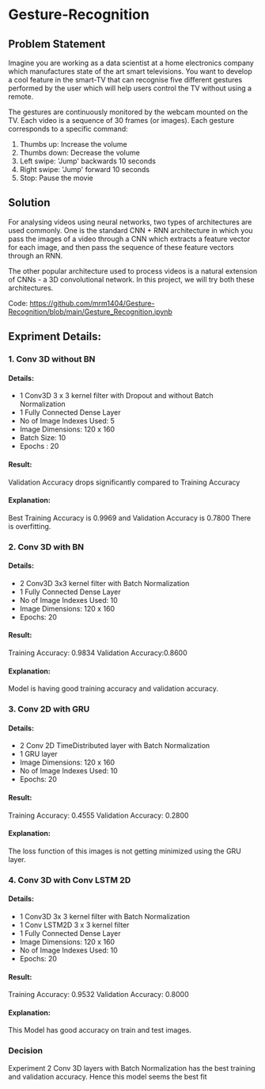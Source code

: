 # Gesture-Recognition

## Problem Statement
Imagine you are working as a data scientist at a home electronics company which manufactures state of the art smart televisions. You want to develop a cool feature in the smart-TV that can recognise five different gestures performed by the user which will help users control the TV without using a remote.

The gestures are continuously monitored by the webcam mounted on the TV. Each video is a sequence of 30 frames (or images). Each gesture corresponds to a specific command:
<ol>
<li>Thumbs up:  Increase the volume
<li>Thumbs down: Decrease the volume
<li>Left swipe: 'Jump' backwards 10 seconds
<li>Right swipe: 'Jump' forward 10 seconds  
<li>Stop: Pause the movie
</ol>

## Solution

For analysing videos using neural networks, two types of architectures are used commonly. One is the standard CNN + RNN architecture in which you pass the images of a video through a CNN which extracts a feature vector for each image, and then pass the sequence of these feature vectors through an RNN.

The other popular architecture used to process videos is a natural extension of CNNs - a 3D convolutional network. In this project, we will try both these architectures.

Code: https://github.com/mrm1404/Gesture-Recognition/blob/main/Gesture_Recognition.ipynb

## Expriment Details:
### 1. Conv 3D without BN
#### Details: 
<ul>
<li> 1 Conv3D 3 x 3 kernel filter with Dropout and without Batch Normalization
<li> 1 Fully Connected Dense Layer 
<li> No of Image Indexes Used: 5
<li> Image Dimensions: 120 x 160
<li> Batch Size: 10
<li> Epochs : 20	
</ul>

#### Result: 
Validation Accuracy drops significantly compared to Training Accuracy

#### Explanation: 
Best Training Accuracy is 0.9969 and Validation Accuracy is 0.7800	There is overfitting.

### 2. Conv 3D with BN
#### Details:
<ul>
<li> 2 Conv3D 3x3 kernel filter with Batch Normalization
<li> 1 Fully Connected Dense Layer
<li> No of Image Indexes Used: 10 
<li> Image Dimensions: 120 x 160
<li> Epochs: 20
</ul>

#### Result: 
Training Accuracy: 0.9834 Validation Accuracy:0.8600

#### Explanation: 
Model is having good training accuracy and validation accuracy.

### 3. Conv 2D with GRU
#### Details:
<ul>
<li> 2 Conv 2D TimeDistributed layer with Batch Normalization
<li> 1 GRU layer
<li> Image Dimensions: 120 x 160
<li> No of Image Indexes Used: 10 
<li> Epochs: 20
</ul>

#### Result: 
Training Accuracy: 0.4555 Validation Accuracy: 0.2800

#### Explanation: 
The loss function of this images is not getting minimized using the GRU layer.

### 4. Conv 3D with Conv LSTM 2D
#### Details:
<ul>
<li> 1 Conv3D 3x 3 kernel filter with Batch Normalization
<li> 1 Conv LSTM2D 3 x 3 kernel filter
<li> 1 Fully Connected Dense Layer
<li> Image Dimensions: 120 x 160
<li> No of Image Indexes Used: 10 
<li> Epochs: 20
</ul>

#### Result: 
Training Accuracy: 0.9532 Validation Accuracy: 0.8000

#### Explanation: 
This Model has good accuracy on train and test images. 

### Decision
Experiment 2 Conv 3D layers with Batch Normalization has the best training and validation accuracy. Hence this model seems the best fit
